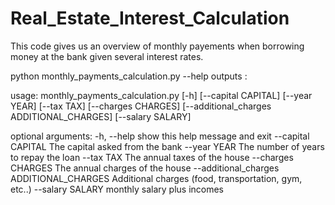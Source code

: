 # Real_Estate_Interest_Calculation
This code gives us an overview of monthly payements when borrowing money at the bank given several interest rates.

python monthly_payments_calculation.py --help outputs : 



usage: monthly_payments_calculation.py [-h] [--capital CAPITAL] [--year YEAR] [--tax TAX]
                          [--charges CHARGES]
                          [--additional_charges ADDITIONAL_CHARGES]
                          [--salary SALARY]

optional arguments:
  -h, --help            show this help message and exit
  --capital CAPITAL     The capital asked from the bank
  --year YEAR           The number of years to repay the loan
  --tax TAX             The annual taxes of the house
  --charges CHARGES     The annual charges of the house
  --additional_charges ADDITIONAL_CHARGES
                        Additional charges (food, transportation, gym, etc..)
  --salary SALARY       monthly salary plus incomes
